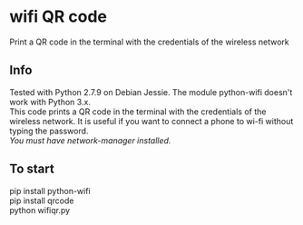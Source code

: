 # wifi QR code
Print a QR code in the terminal with the credentials of the wireless network

## Info
Tested with Python 2.7.9 on Debian Jessie. The module python-wifi doesn't work with Python 3.x.<br/>
This code prints a QR code in the terminal with the credentials of the wireless network. It is useful if you want to connect a phone to wi-fi without typing the password.<br/>
<i>You must have network-manager installed.</i>

## To start
pip install python-wifi<br/>
pip install qrcode<br/>
python wifiqr.py
